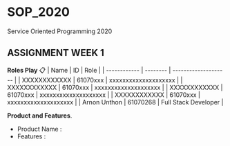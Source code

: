 # SOP_2020
Service Oriented Programming 2020
## ASSIGNMENT WEEK 1
**Roles Play** :clipboard:
| Name         | ID       | Role                 |
| ------------ | -------- | -------------------- |
| XXXXXXXXXXXX | 61070xxx | xxxxxxxxxxxxxxxxxxxx |
| XXXXXXXXXXXX | 61070xxx | xxxxxxxxxxxxxxxxxxxx |
| XXXXXXXXXXXX | 61070xxx | xxxxxxxxxxxxxxxxxxxx |
| XXXXXXXXXXXX | 61070xxx | xxxxxxxxxxxxxxxxxxxx |
| Arnon Unthon | 61070268 | Full Stack Developer |

**Product and Features**.
* Product Name : 
* Features :
